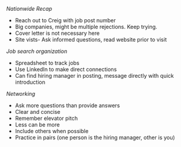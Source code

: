 *Nationwide Recap*
 - Reach out to Creig with job post number
 - Big companies, might be multiple rejections. Keep trying. 
 - Cover letter is not necessary here 
 - Site vists- Ask informed questions, read website prior to visit 

*Job search organization*
 - Spreadsheet to track jobs
 - Use LinkedIn to make direct connections
 - Can find hiring manager in posting, message directly with quick introduction 

*Networking*
 - Ask more questions than provide answers 
 - Clear and concise 
 - Remember elevator pitch 
 - Less can be more
 - Include others when possible 
 - Practice in pairs (one person is the hiring manager, other is you) 
